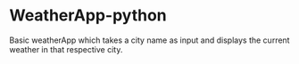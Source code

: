 # WeatherApp-python

Basic weatherApp which takes a city name as input and displays the current weather in that respective city.
